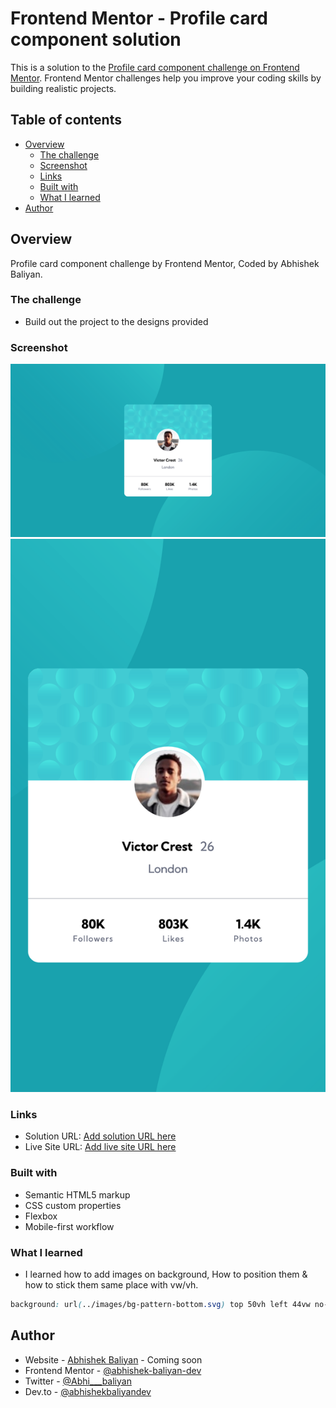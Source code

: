 # Frontend Mentor - Profile card component solution

This is a solution to the [Profile card component challenge on Frontend Mentor](https://www.frontendmentor.io/challenges/profile-card-component-cfArpWshJ). Frontend Mentor challenges help you improve your coding skills by building realistic projects.

## Table of contents

- [Overview](#overview)
  - [The challenge](#the-challenge)
  - [Screenshot](#screenshot)
  - [Links](#links)
  - [Built with](#built-with)
  - [What I learned](#what-i-learned)
- [Author](#author)

## Overview

Profile card component challenge by Frontend Mentor, Coded by Abhishek Baliyan.

### The challenge

- Build out the project to the designs provided

### Screenshot

![Desktop View](./Screenshot-1.png)
![Mobile View](./Screenshot-2.png)

### Links

- Solution URL: [Add solution URL here](https://your-solution-url.com)
- Live Site URL: [Add live site URL here](https://your-live-site-url.com)

### Built with

- Semantic HTML5 markup
- CSS custom properties
- Flexbox
- Mobile-first workflow

### What I learned

- I learned how to add images on background, How to position them & how to stick them same place with vw/vh.

```css
background: url(../images/bg-pattern-bottom.svg) top 50vh left 44vw no-repeat, url(../images/bg-pattern-top.svg) bottom 43vh right 51vw no-repeat;
```

## Author

- Website - [Abhishek Baliyan](https://www.abhishekbaliyan.com) - Coming soon
- Frontend Mentor - [@abhishek-baliyan-dev](https://www.frontendmentor.io/profile/abhishek-baliyan-dev)
- Twitter - [@Abhi___baliyan](https://twitter.com/Abhi___baliyan)
- Dev.to - [@abhishekbaliyandev](https://dev.to/abhishekbaliyandev)
